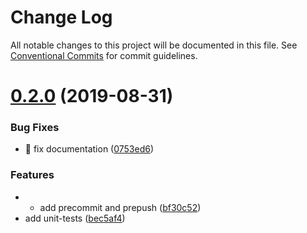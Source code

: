 # Change Log

All notable changes to this project will be documented in this file.
See [Conventional Commits](https://conventionalcommits.org) for commit guidelines.

# [0.2.0](https://github.com/ciklum-digital/xmess/compare/v0.1.8...v0.2.0) (2019-08-31)


### Bug Fixes

* 🐛 fix documentation ([0753ed6](https://github.com/ciklum-digital/xmess/commit/0753ed6))


### Features

* + add precommit and prepush ([bf30c52](https://github.com/ciklum-digital/xmess/commit/bf30c52))
* add unit-tests ([bec5af4](https://github.com/ciklum-digital/xmess/commit/bec5af4))
